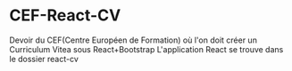 # CEF-React-CV
Devoir du CEF(Centre Européen de Formation) où l'on doit créer un Curriculum Vitea sous React+Bootstrap
L'application React se trouve dans le dossier react-cv
